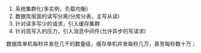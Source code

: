 1. 系统集群化(多实例，负载均衡)
2. 数据库层面的读写分离(分库分表，主写从读)
3. 针对读多写少的请求，引入缓存集群
4. 针对高写入的压力，引入消息中间件(允许异步的写请求)

数据库单机每秒并发在几千的数量级，缓存单机并发每秒几万，甚至每秒数十万；